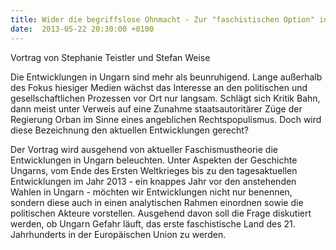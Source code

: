 ```yaml
---
title: Wider die begriffslose Ohnmacht - Zur "faschistischen Option" in Ungarn
date:  2013-05-22 20:30:00 +0100
---
```


Vortrag von Stephanie Teistler und Stefan Weise



Die Entwicklungen in Ungarn sind mehr als beunruhigend. Lange außerhalb
des Fokus hiesiger Medien wächst das Interesse an den politischen und
gesellschaftlichen Prozessen vor Ort nur langsam. Schlägt sich Kritik
Bahn, dann meist unter Verweis auf eine Zunahme staatsautoritärer Züge der
Regierung Orban im Sinne eines angeblichen Rechtspopulismus. Doch wird
diese Bezeichnung den aktuellen Entwicklungen gerecht?


Der Vortrag wird ausgehend von aktueller Faschismustheorie die
Entwicklungen in Ungarn beleuchten. Unter Aspekten der Geschichte Ungarns,
vom Ende des Ersten Weltkrieges bis zu den tagesaktuellen Entwicklungen im
Jahr 2013 - ein knappes Jahr vor den anstehenden Wahlen in Ungarn -
möchten wir Entwicklungen nicht nur benennen, sondern diese auch in einen
analytischen Rahmen einordnen sowie die politischen Akteure
vorstellen. Ausgehend davon soll die Frage diskutiert werden, ob Ungarn
Gefahr läuft, das erste faschistische Land des 21. Jahrhunderts in der
Europäischen Union zu werden.


